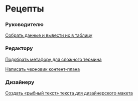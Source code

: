 # Рецепты

### **Руководителю**

[Собрать данные и вывести их в таблицу](https://github.com/Open-Prompting/Knowledge-Base/tree/main/content/recipes/spreadsheet)

### **Редактору**

[Подобрать метафору для сложного термина](https://github.com/Open-Prompting/Knowledge-Base/tree/main/content/recipes/metaphor)

[Написать черновик контент-плана](https://github.com/Open-Prompting/Knowledge-Base/tree/main/content/recipes/draft-plan/)

### **Дизайнеру**

[Создать «рыбный текст» текста для дизайнерского макета](https://github.com/Open-Prompting/Knowledge-Base/tree/main/content/recipes/placeholder-text/)
